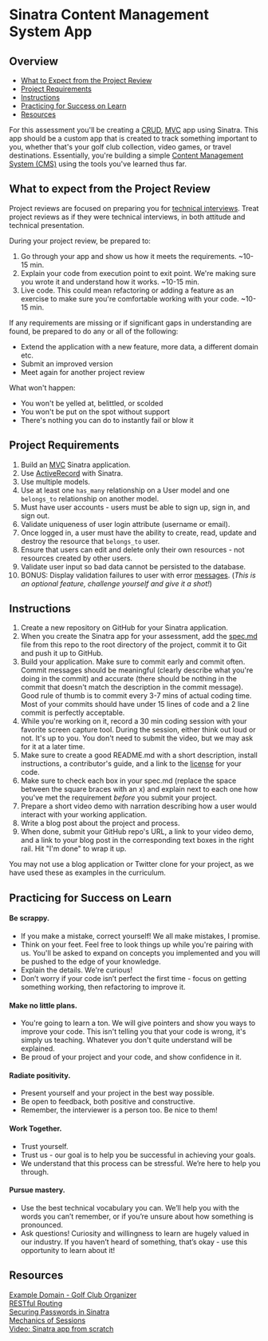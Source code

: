 # Sinatra Content Management System App

## Overview

- [What to Expect from the Project Review](#expectations)
- [Project Requirements](#requirements)
- [Instructions](#instructions)
- [Practicing for Success on Learn](#success)
- [Resources](#resources)

For this assessment you'll be creating a [CRUD], [MVC] app using Sinatra.  This app should be a custom app that is created to track something important to you, whether that's your golf club collection, video games, or travel destinations.  Essentially, you're building a simple [Content Management System (CMS)](https://kinsta.com/knowledgebase/content-management-system/#build-website-cms) using the tools you've learned thus far.

## <a id="expectations">What to expect from the Project Review</a>

Project reviews are focused on preparing you for [technical interviews]. Treat project reviews as if they were technical interviews, in both attitude and technical presentation.

During your project review, be prepared to:

1. Go through your app and show us how it meets the requirements. ~10-15 min.
2. Explain your code from execution point to exit point. We're making sure you wrote it and understand how it works. ~10-15 min.
3. Live code.  This could mean refactoring or adding a feature as an exercise to make sure you're comfortable working with your code. ~10-15 min.

If any requirements are missing or if significant gaps in understanding are found, be prepared to do any or all of the following:

- Extend the application with a new feature, more data, a different domain etc.
- Submit an improved version
- Meet again for another project review

What won't happen:

- You won't be yelled at, belittled, or scolded
- You won't be put on the spot without support
- There's nothing you can do to instantly fail or blow it

## <a id="requirements">Project Requirements</a>

1. Build an [MVC] Sinatra application.
2. Use [ActiveRecord] with Sinatra.
3. Use multiple models.
4. Use at least one `has_many` relationship on a User model and one `belongs_to` relationship on another model.
5. Must have user accounts - users must be able to sign up, sign in, and sign out.
6. Validate uniqueness of user login attribute (username or email).
7. Once logged in, a user must have the ability to create, read, update and destroy the resource that `belongs_to` user.
8. Ensure that users can edit and delete only their own resources - not resources created by other users.
9. Validate user input so bad data cannot be persisted to the database.
10. BONUS: Display validation failures to user with error [messages]. (_This is an optional feature, challenge yourself and give it a shot!_)

## <a id="instructions">Instructions</a>

1. Create a new repository on GitHub for your Sinatra application.
2. When you create the Sinatra app for your assessment, add the [spec.md] file from this repo to the root directory of the project, commit it to Git and push it up to GitHub.
3. Build your application. Make sure to commit early and commit often. Commit messages should be meaningful (clearly describe what you're doing in the commit) and accurate (there should be nothing in the commit that doesn't match the description in the commit message). Good rule of thumb is to commit every 3-7 mins of actual coding time. Most of your commits should have under 15 lines of code and a 2 line commit is perfectly acceptable.
4. While you're working on it, record a 30 min coding session with your favorite screen capture tool. During the session, either think out loud or not. It's up to you. You don't need to submit the video, but we may ask for it at a later time.
5. Make sure to create a good README.md with a short description, install instructions, a contributor's guide, and a link to the [license] for your code.
6. Make sure to check each box in your spec.md (replace the space between the square braces with an x) and explain next to each one how you've met the requirement *before* you submit your project.
7. Prepare a short video demo with narration describing how a user would interact with your working application.
8. Write a blog post about the project and process.
9. When done, submit your GitHub repo's URL, a link to your video demo, and a link to your blog post in the corresponding text boxes in the right rail. Hit "I'm done" to wrap it up.

You may not use a blog application or Twitter clone for your project, as we have used these as examples in the curriculum.

## <a id="success">Practicing for Success on Learn</a>

#### Be scrappy.
- If you make a mistake, correct yourself! We all make mistakes, I promise.
- Think on your feet. Feel free to look things up while you're pairing with us. You'll be asked to expand on concepts you implemented and you will be pushed to the edge of your knowledge.
- Explain the details. We're curious!
- Don’t worry if your code isn’t perfect the first time - focus on getting something working, then refactoring to improve it.

#### Make no little plans.
- You're going to learn a ton. We will give pointers and show you ways to improve your code. This isn't telling you that your code is wrong, it's simply us teaching. Whatever you don't quite understand will be explained.
- Be proud of your project and your code, and show confidence in it.

#### Radiate positivity.
- Present yourself and your project in the best way possible.
- Be open to feedback, both positive and constructive.
- Remember, the interviewer is a person too. Be nice to them!

#### Work Together.
- Trust yourself.
- Trust us - our goal is to help you be successful in achieving your goals.
- We understand that this process can be stressful. We’re here to help you through.

#### Pursue mastery.
- Use the best technical vocabulary you can. We’ll help you with the words you can’t remember, or if you’re unsure about how something is pronounced.
- Ask questions! Curiosity and willingness to learn are hugely valued in our industry. If you haven’t heard of something, that’s okay - use this opportunity to learn about it!

## <a id="resources">Resources</a>

[Example Domain - Golf Club Organizer]<br>
[RESTful Routing]<br>
[Securing Passwords in Sinatra]<br>
[Mechanics of Sessions]<br>
[Video: Sinatra app from scratch]<br>

[CRUD]: https://learn.co/tracks/full-stack-web-development-v6/orms-and-activerecord/activerecord/activerecord-crud-lab
[CMS]: http://www.businessdictionary.com/definition/content-management-system-CMS.html
[technical interviews]: https://www.brightnetwork.co.uk/career-path-guides/technology-it-software-development/five-ways-stand-out-your-technology/what-expect-technical-interview/
[MVC]: https://learn.co/tracks/full-stack-web-development-v6/sinatra/mvc-and-forms/intro-to-mvc
[section lead]: http://help.learn.co/instructional-support/receiving-course-support/who-are-the-section-leads
[Golf Club Organizer]: https://github.com/learn-co-curriculum/example-sinatra-assessment
[Todo List]: http://todomvc.com
[Fill out this checklist.]: https://docs.google.com/forms/d/e/1FAIpQLSdIrS7g6y_B4dAY7HGS4yAndg9bfHuw7GmsiwA6MQXXqNrDjA/viewform?entry.237262577&entry.835010005&entry.301147721
[ActiveRecord]: https://learn.co/tracks/full-stack-web-development-v6/sinatra/activerecord/activerecord-setup-in-sinatra
[slack]: https://learn-co.slack.com
[section lead]: http://help.learn.co/instructional-support/receiving-course-support/who-are-the-section-leads
[messages]: https://github.com/SFEley/sinatra-flash
[spec.md]: https://github.com/learn-co-students/sinatra-cms-app-assessment-v-000/blob/master/spec.md
[license]: https://opensource.org/licenses/MIT
[study groups]: https://learn.co/study-groups
[project support sessions]: https://theflatironschool.typeform.com/to/B9BrgH
[Example Domain - Golf Club Organizer]: https://github.com/learn-co-curriculum/example-sinatra-assessment
[RESTful Routing]: https://learn.co/tracks/full-stack-web-development-v6/sinatra/activerecord/sinatra-restful-routes
[Securing Passwords in Sinatra]: https://learn.co/tracks/full-stack-web-development-v6/sinatra/activerecord/securing-passwords-in-sinatra
[Mechanics of Sessions]: https://learn.co/tracks/full-stack-web-development-v6/sinatra/sessions/mechanics-of-sessions
[Video: Sinatra app from scratch]: https://learn.co/tracks/full-stack-web-development-v6/sinatra/activerecord/video-review-authentication